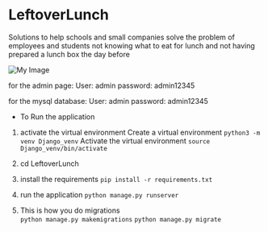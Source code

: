 # LeftoverLunch
Solutions to help schools and small companies solve the problem of employees and students not knowing what to eat for lunch and not having prepared a lunch box the day before

![My Image](https://cloudulu.com/wp-content/uploads/2023/09/log.png)

for the admin page:
User: admin
password: admin12345

for the mysql database:
User: admin
password: admin12345

* To Run the application

1. activate the virtual environment
Create a virtual environment
```python3 -m venv Django_venv```
Activate the virtual environment
```source Django_venv/bin/activate```
2. cd LeftoverLunch

3. install the requirements
```pip install -r requirements.txt```

4. run the application
```python manage.py runserver```

5. This is how you do migrations    
```python manage.py makemigrations```
```python manage.py migrate```